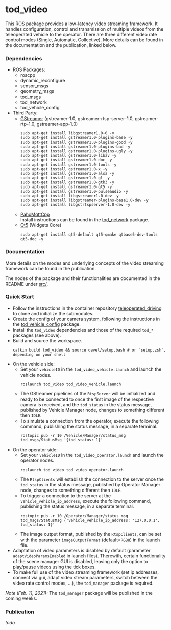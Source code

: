 # tod_video
This ROS package provides a low-latency video streaming framework. It handles configuration, control and transmission of multiple videos from the teleoperated vehicle to the operator. There are three different video rate control modes (Single, Automatic, Collective). More details can be found in the documentation and the publication, linked below.


### Dependencies
  * ROS Packages:
    * roscpp
    * dynamic_reconfigure
    * sensor_msgs
    * geometry_msgs
    * tod_msgs
    * tod_network
    * tod_vehicle_config
  * Third Party:
    * [GStreamer](https://gstreamer.freedesktop.org/) (gstreamer-1.0, gstreamer-rtsp-server-1.0, gstreamer-rtp-1.0, gstreamer-app-1.0)
      ```
      sudo apt-get install libgstreamer1.0-0 -y
      sudo apt-get install gstreamer1.0-plugins-base -y
      sudo apt-get install gstreamer1.0-plugins-good -y
      sudo apt-get install gstreamer1.0-plugins-bad -y
      sudo apt-get install gstreamer1.0-plugins-ugly -y
      sudo apt-get install gstreamer1.0-libav -y
      sudo apt-get install gstreamer1.0-doc -y
      sudo apt-get install gstreamer1.0-tools -y
      sudo apt-get install gstreamer1.0-x -y
      sudo apt-get install gstreamer1.0-alsa -y
      sudo apt-get install gstreamer1.0-gl -y
      sudo apt-get install gstreamer1.0-gtk3 -y
      sudo apt-get install gstreamer1.0-qt5 -y
      sudo apt-get install gstreamer1.0-pulseaudio -y
      sudo apt-get install libgstreamer1.0-dev -y
      sudo apt-get install libgstreamer-plugins-base1.0-dev -y
      sudo apt-get install libgstrtspserver-1.0-dev -y
      ```
    * [PahoMqttCpp](https://github.com/eclipse/paho.mqtt.cpp)  
    Install instructions can be found in the [tod_network](https://github.com/TUMFTM/tod_common/tree/master/tod_network) package.
    * [Qt5](https://www.qt.io/) (Widgets Core)
      ```
      sudo apt-get install qt5-default qt5-qmake qtbase5-dev-tools qt5-doc -y
      ```


### Documentation
More details on the modes and underlying concepts of the video streaming framework can be found in the publication. 

The nodes of the package and their functionalities are documented in the README under [src/](https://github.com/TUMFTM/tod_perception/tree/master/tod_video/src).


### Quick Start
  * Follow the instructions in the container repository [teleoperated_driving](https://github.com/TUMFTM/teleoperated_driving/tree/master)
  to clone and initialize the submodules.
  * Create the config of your camera system, following the instructions in the
  [tod_vehicle_config](https://github.com/TUMFTM/tod_vehicle_interface/tree/master/tod_vehicle_config) package.
  * Install the `tod_video` dependencies and those of the required `tod_*` packages (see above). 
  * Build and source the workspace.
    ```
    catkin build tod_video && source devel/setup.bash # or `setup.zsh`, depending on your shell
    ```
  * On the vehicle side: 
    * Set your `vehicleID` in the `tod_video_vehicle.launch` and launch the vehicle nodes.
      ```
      roslaunch tod_video tod_video_vehicle.launch
      ```
    * The GStreamer pipelines of the `RtspServer` will be initialized and ready to be connected to once the first image of the respective camera is received,
    and the `tod_status` in the status message, published by Vehicle Manager node, changes to something different then `IDLE`.
    * To simulate a connection from the operator, execute the following command, publishing the status message, in a separate terminal.
      ```
      rostopic pub -r 10 /Vehicle/Manager/status_msg tod_msgs/StatusMsg '{tod_status: 1}'
      ```
  * On the operator side: 
    * Set your `vehicleID` in the `tod_video_operator.launch` and launch the operator nodes.
      ```
      roslaunch tod_video tod_video_operator.launch
      ```
    * The `RtspClients` will establish the connection to the server once the `tod_status` in the status message, published by Operator Manager node,
    changes to something different then `IDLE`.
    * To trigger a connection to the server at the `vehicle_vehicle_ip_address`, execute the following command, publishing the status message, in a separate terminal.
      ```
      rostopic pub -r 10 /Operator/Manager/status_msg tod_msgs/StatusMsg {'vehicle_vehicle_ip_address: '127.0.0.1', tod_status: 1}'
      ```
    * The image output format, published by the `RtspClients`, can be set with the parameter `imageOutputFormat` (default=`RGB8`) in the launch file.
  * Adaptation of video parameters is disabled by default (parameter `adaptVideoParamsEnabled` in launch files). 
  Therewith, certain functionality of the scene manager GUI is disabled, leaving only the option to play/pause videos using the tick boxes.
  * To make full use of the video streaming framework (set ip addresses, connect via gui, adapt video stream parameters, switch between the video rate control modes, ...),
  the `tod_manager` package is required. 

*Note (Feb. 11, 2021):* The `tod_manager` package will be published in the coming weeks.


### Publication
*todo*

